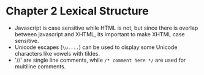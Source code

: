 # Chapter 2 Lexical Structure #
* Javascript is case sensitive while HTML is not, but since
there is overlap between javascript and XHTML, its important
to make XHTML case sensitive.
* Unicode escapes (`\u....`) can be used to display some Unicode
characters like vowels with tildes.
* '//' are single line comments, while `/* comment here */`
are used for multiline comments.
